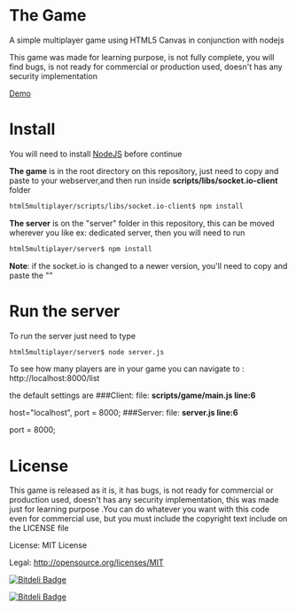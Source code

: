 # The Game
A simple multiplayer game using HTML5 Canvas in conjunction with nodejs

This game was made for learning purpose, is not fully complete, you will find bugs, is not ready for commercial or production used, doesn't has any security implementation

[Demo](http://game.joyalstudios.com/html5multiplayer) 

# Install

You will need to install [NodeJS](https://nodejs.org/) before continue

**The game** is in the root directory on this repository, just need to copy and paste to your webserver,and then run inside **scripts/libs/socket.io-client** folder
```bash
html5multiplayer/scripts/libs/socket.io-client$ npm install
```

**The server** is on the "server" folder in this repository, this can be moved wherever you like ex: dedicated server,
then you will need to run

```bash
html5multiplayer/server$ npm install
```

**Note**: if the socket.io is changed to a newer version, you'll need to copy and paste the ""

# Run the server

To run the server just need to type

```bash
html5multiplayer/server$ node server.js
```

To see how many players are in your game you can navigate to  : http://localhost:8000/list

the default settings are 
###Client:
file: **scripts/game/main.js line:6**

host="localhost", port = 8000;
###Server:
file: **server.js line:6** 

port = 8000;

# License
This game is released as it is, it has bugs, is not ready for commercial or production used, doesn't has any security implementation, this was made just for learning purpose
.You can do whatever you want with this code even for commercial use, but you must include the copyright text include on the LICENSE file

License: MIT License

Legal: http://opensource.org/licenses/MIT

[![Bitdeli Badge](https://d2weczhvl823v0.cloudfront.net/hgouveia/html5multiplayer/trend.png)](https://bitdeli.com/free "Bitdeli Badge")



[![Bitdeli Badge](https://d2weczhvl823v0.cloudfront.net/hgouveia/html5multiplayer/trend.png)](https://bitdeli.com/free "Bitdeli Badge")


